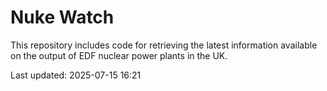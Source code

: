 # Nuke Watch

This repository includes code for retrieving the latest information available on the output of EDF nuclear power plants in the UK.

Last updated: 2025-07-15 16:21